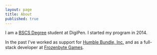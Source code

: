 ```yaml
---
layout: page
title: About
published: true
---
```


I am a [BSCS Degree](https://www.digipen.edu/academics/degree-programs/bs-in-computer-science/) student at DigiPen. I started my program in 2014.

In the past I've worked as support for [Humble Bundle, Inc.](http://www.humblebundle.com) and as a full-stack developer at [Frozenbyte Games](http://www.frozenbyte.com/).
